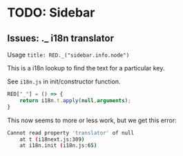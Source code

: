 # TODO: Sidebar

## Issues: ._ i18n translator

Usage `title: RED._("sidebar.info.node")`

This is a i18n lookup to find the text for a particular key.

See `i18n.js` in init/constructor function.

```js
RED["_"] = () => {
    return i18n.t.apply(null,arguments);
}
```

This now seems to more or less work, but we get this error:

```bash
Cannot read property 'translator' of null
    at t (i18next.js:309)
    at i18n.init (i18n.js:65)
```
